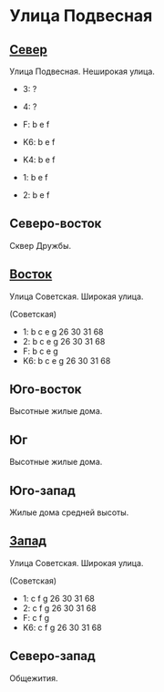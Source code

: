# Улица Подвесная

## [Север](./10590075.md)

Улица Подвесная.
Неширокая улица.

* 3:    ?
* 4:    ?
* F:    b   e   f

* K6:   b   e   f
* K4:   b   e   f
* 1:    b   e   f
* 2:    b   e   f

## Северо-восток

Сквер Дружбы.

## [Восток](./10600090.md)

Улица Советская.
Широкая улица.

(Советская)

* 1:    b   c   e   g
        26  30  31  68
* 2:    b   c   e   g
        26  30  31  68
* F:    b   c   e   g
* K6:   b   c   e   g
        26  30  31  68

## Юго-восток

Высотные жилые дома.

## Юг

Высотные жилые дома.

## Юго-запад

Жилые дома средней высоты.

## [Запад](./10580090.md)

Улица Советская.
Широкая улица.

(Советская)

* 1:    c   f   g
        26  30  31  68
* 2:    c   f   g
        26  30  31  68
* F:    c   f   g
* K6:   c   f   g
        26  30  31  68

## Северо-запад

Общежития.
